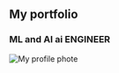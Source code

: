## My portfolio 

### ML and AI ai ENGINEER

![My profile phote](https://elearn.nptel.ac.in/wp-content/uploads/2024/05/shutterstock_256649974-scaled.jpg?v=c86ee0d9d7ed)
